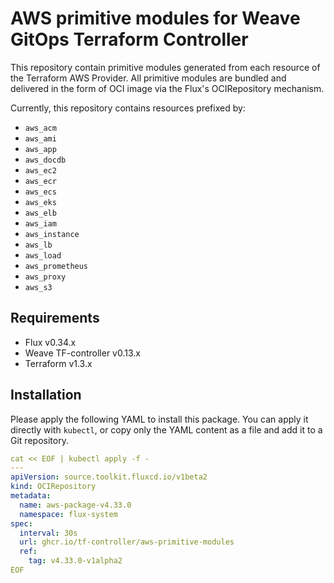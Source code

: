 # AWS primitive modules for Weave GitOps Terraform Controller

This repository contain primitive modules generated from each resource 
of the Terraform AWS Provider. All primitive modules are bundled and delivered
in the form of OCI image via the Flux's OCIRepository mechanism.

Currently, this repository contains resources prefixed by:

  - `aws_acm`
  - `aws_ami`
  - `aws_app`
  - `aws_docdb`
  - `aws_ec2`
  - `aws_ecr`
  - `aws_ecs`
  - `aws_eks`
  - `aws_elb`
  - `aws_iam`
  - `aws_instance`
  - `aws_lb`
  - `aws_load`
  - `aws_prometheus`
  - `aws_proxy`
  - `aws_s3`

## Requirements

  - Flux v0.34.x
  - Weave TF-controller v0.13.x
  - Terraform v1.3.x

## Installation

Please apply the following YAML to install this package.
You can apply it directly with `kubectl`, or copy only the YAML content
as a file and add it to a Git repository.

```yaml
cat << EOF | kubectl apply -f -
---
apiVersion: source.toolkit.fluxcd.io/v1beta2
kind: OCIRepository
metadata:
  name: aws-package-v4.33.0
  namespace: flux-system
spec:
  interval: 30s
  url: ghcr.io/tf-controller/aws-primitive-modules
  ref:
    tag: v4.33.0-v1alpha2
EOF
```
